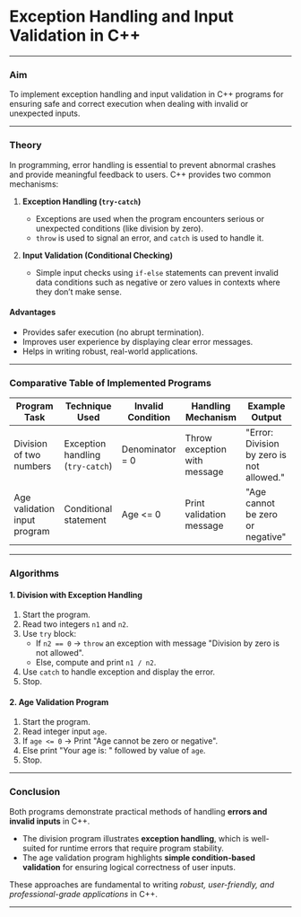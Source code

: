 #  Exception Handling and Input Validation in C++

***

### Aim
To implement exception handling and input validation in C++ programs for ensuring safe and correct execution when dealing with invalid or unexpected inputs.  

***

### Theory

In programming, error handling is essential to prevent abnormal crashes and provide meaningful feedback to users. C++ provides two common mechanisms:  

1. **Exception Handling (`try-catch`)**  
   - Exceptions are used when the program encounters serious or unexpected conditions (like division by zero).  
   - `throw` is used to signal an error, and `catch` is used to handle it.  

2. **Input Validation (Conditional Checking)**  
   - Simple input checks using `if-else` statements can prevent invalid data conditions such as negative or zero values in contexts where they don’t make sense.  

#### Advantages
- Provides safer execution (no abrupt termination).  
- Improves user experience by displaying clear error messages.  
- Helps in writing robust, real-world applications.  

***

### Comparative Table of Implemented Programs

| Program Task                  | Technique Used            | Invalid Condition           | Handling Mechanism                  | Example Output |
|-------------------------------|---------------------------|-----------------------------|-------------------------------------|----------------|
| Division of two numbers       | Exception handling (`try-catch`) | Denominator = 0             | Throw exception with message         | "Error: Division by zero is not allowed." |
| Age validation input program  | Conditional statement     | Age <= 0                    | Print validation message             | "Age cannot be zero or negative" |

***

### Algorithms

#### 1. Division with Exception Handling
1. Start the program.  
2. Read two integers `n1` and `n2`.  
3. Use `try` block:  
   - If `n2 == 0` → `throw` an exception with message "Division by zero is not allowed".  
   - Else, compute and print `n1 / n2`.  
4. Use `catch` to handle exception and display the error.  
5. Stop.  

#### 2. Age Validation Program
1. Start the program.  
2. Read integer input `age`.  
3. If `age <= 0` → Print "Age cannot be zero or negative".  
4. Else print "Your age is: " followed by value of `age`.  
5. Stop.  

***

### Conclusion
Both programs demonstrate practical methods of handling **errors and invalid inputs** in C++.  
- The division program illustrates **exception handling**, which is well-suited for runtime errors that require program stability.  
- The age validation program highlights **simple condition-based validation** for ensuring logical correctness of user inputs.  

These approaches are fundamental to writing *robust, user-friendly, and professional-grade applications* in C++.  

***
